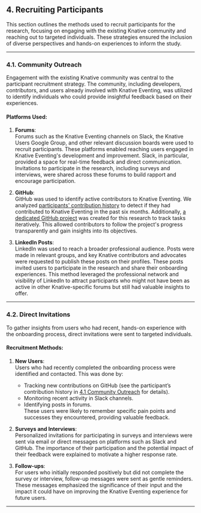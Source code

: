 ## 4. Recruiting Participants

This section outlines the methods used to recruit participants for the research, focusing on engaging with the existing Knative community and reaching out to targeted individuals. These strategies ensured the inclusion of diverse perspectives and hands-on experiences to inform the study.

---

### 4.1. Community Outreach

Engagement with the existing Knative community was central to the participant recruitment strategy. The community, including developers, contributors, and users already involved with Knative Eventing, was utilized to identify individuals who could provide insightful feedback based on their experiences.

#### Platforms Used:

1. **Forums**:  
   Forums such as the Knative Eventing channels on Slack, the Knative Users Google Group, and other relevant discussion boards were used to recruit participants. These platforms enabled reaching users engaged in Knative Eventing's development and improvement. Slack, in particular, provided a space for real-time feedback and direct communication. Invitations to participate in the research, including surveys and interviews, were shared across these forums to build rapport and encourage participation.

2. **GitHub**:  
   GitHub was used to identify active contributors to Knative Eventing. We analyzed [participants' contribution history](https://github.com/knative/eventing/graphs/contributors) to detect if they had contributed to Knative Eventing in the past six months. Additionally, [a dedicated GitHub project](https://github.com/orgs/knative/projects/82) was created for this research to track tasks iteratively. This allowed contributors to follow the project's progress transparently and gain insights into its objectives.

3. **LinkedIn Posts**:  
   LinkedIn was used to reach a broader professional audience. Posts were made in relevant groups, and key Knative contributors and advocates were requested to publish these posts on their profiles. These posts invited users to participate in the research and share their onboarding experiences. This method leveraged the professional network and visibility of LinkedIn to attract participants who might not have been as active in other Knative-specific forums but still had valuable insights to offer.

---

### 4.2. Direct Invitations

To gather insights from users who had recent, hands-on experience with the onboarding process, direct invitations were sent to targeted individuals.

#### Recruitment Methods:

1. **New Users**:  
   Users who had recently completed the onboarding process were identified and contacted. This was done by:
   - Tracking new contributions on GitHub (see the participant’s contribution history in [4.1 Community Outreach](#community-outreach) for details).  
   - Monitoring recent activity in Slack channels.  
   - Identifying posts in forums.  
   These users were likely to remember specific pain points and successes they encountered, providing valuable feedback.

2. **Surveys and Interviews**:  
   Personalized invitations for participating in surveys and interviews were sent via email or direct messages on platforms such as Slack and GitHub. The importance of their participation and the potential impact of their feedback were explained to motivate a higher response rate.

3. **Follow-ups**:  
   For users who initially responded positively but did not complete the survey or interview, follow-up messages were sent as gentle reminders. These messages emphasized the significance of their input and the impact it could have on improving the Knative Eventing experience for future users.

---

